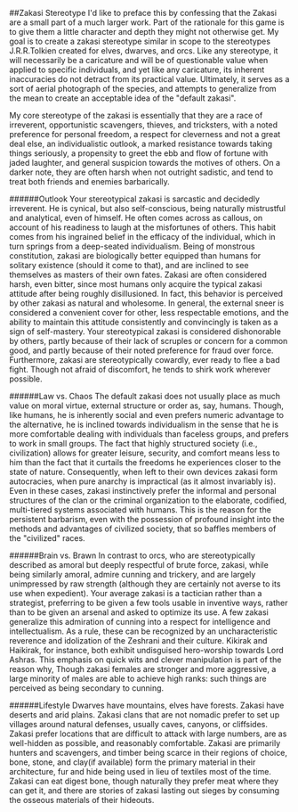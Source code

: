 ##Zakasi Stereotype
I'd like to preface this by confessing that the Zakasi are a small part of a much larger work. Part of the rationale for this game is to give them a little character and depth they might not otherwise get. My goal is to create a zakasi stereotype similar in scope to the stereotypes J.R.R.Tolkien created for elves, dwarves, and orcs. Like any stereotype, it will necessarily be a caricature and will be of questionable value when applied to specific individuals, and yet like any caricature, its inherent inaccuracies do not detract from its practical value. Ultimately, it serves as a sort of aerial photograph of the species, and attempts to generalize from the mean to create an acceptable idea of the "default zakasi".

My core stereotype of the zakasi is essentially that they are a race of irreverent, opportunistic scavengers, thieves, and tricksters, with a noted preference for personal freedom, a respect for cleverness and not a great deal else, an individualistic outlook, a marked resistance towards taking things seriously, a propensity to greet the ebb and flow of fortune with jaded laughter, and general suspicion towards the motives of others. On a darker note, they are often harsh when not outright sadistic, and tend to treat both friends and enemies barbarically.

######Outlook
Your stereotypical zakasi is sarcastic and decidedly irreverent. He is cynical, but also self-conscious, being naturally mistrustful and analytical, even of himself.  He often comes across as callous, on account of his readiness to laugh at the misfortunes of others. This habit comes from his ingrained belief in the efficacy of the individual, which in turn springs from a deep-seated individualism. Being of monstrous constitution, zakasi are biologically better equipped than humans for solitary existence (should it come to that), and are inclined to see themselves as masters of their own fates. Zakasi are often considered harsh, even bitter, since most humans only acquire the typical zakasi attitude after being roughly disillusioned. In fact, this behavior is perceived by other zakasi as natural and wholesome. In general, the external sneer is considered a convenient cover for other, less respectable emotions, and the ability to maintain this attitude consistently and convincingly is taken as a sign of self-mastery. Your stereotypical zakasi is considered dishonorable by others, partly because of their lack of scruples or concern for a common good, and partly because of their noted preference for fraud over force. Furthermore, zakasi are stereotypically cowardly, ever ready to flee a bad fight. Though not afraid of discomfort, he tends to shirk work wherever possible.

######Law vs. Chaos
The default zakasi does not usually place as much value on moral virtue, external structure or order as, say, humans. Though, like humans, he is inherently social and even prefers numeric advantage to the alternative, he is inclined towards individualism in the sense that he is more comfortable dealing with individuals than faceless groups, and prefers to work in small groups. The fact that highly structured society (i.e., civilization) allows for greater leisure, security, and comfort means less to him than the fact that it curtails the freedoms he experiences closer to the state of nature. Consequently, when left to their own devices zakasi form autocracies, when pure anarchy is impractical (as it almost invariably is). Even in these cases, zakasi instinctively prefer the informal and personal structures of the clan or the criminal organization to the elaborate, codified, multi-tiered systems associated with humans. This is the reason for the persistent barbarism, even with the possession of profound insight into the methods and advantages of civilized society, that so baffles members of the "civilized" races. 

######Brain vs. Brawn
In contrast to orcs, who are stereotypically described as amoral but deeply respectful of brute force, zakasi, while being similarly amoral, admire cunning and trickery, and are largely unimpressed by raw strength (although they are certainly not averse to its use when expedient). Your average zakasi is a tactician rather than a strategist, preferring to be given a few tools usable in inventive ways, rather than to be given an arsenal and asked to optimize its use. A few zakasi generalize this admiration of cunning into a respect for intelligence and intellectualism. As a rule, these can be recognized by an uncharacteristic reverence and idolization of the Zeshrani and their culture. Kikirak and Haikirak, for instance, both exhibit undisguised hero-worship towards Lord Ashras. This emphasis on quick wits and clever manipulation is part of the reason why, Though zakasi females are stronger and more aggressive, a large minority of males are able to achieve high ranks: such things are perceived as being secondary to cunning.
 
######Lifestyle
Dwarves have mountains, elves have forests. Zakasi have deserts and arid plains. Zakasi clans that are not nomadic prefer to set up villages around natural defenses, usually caves, canyons, or cliffsides. Zakasi prefer locations that are difficult to attack with large numbers, are as well-hidden as possible, and reasonably comfortable. Zakasi are primarily hunters and scavengers, and timber being scarce in their regions of choice, bone, stone, and clay(if available) form the primary material in their architecture, fur and hide being used in lieu of textiles most of the time. Zakasi can eat digest bone, though naturally they prefer meat where they can get it, and there are stories of zakasi lasting out sieges by consuming the osseous materials of their hideouts.